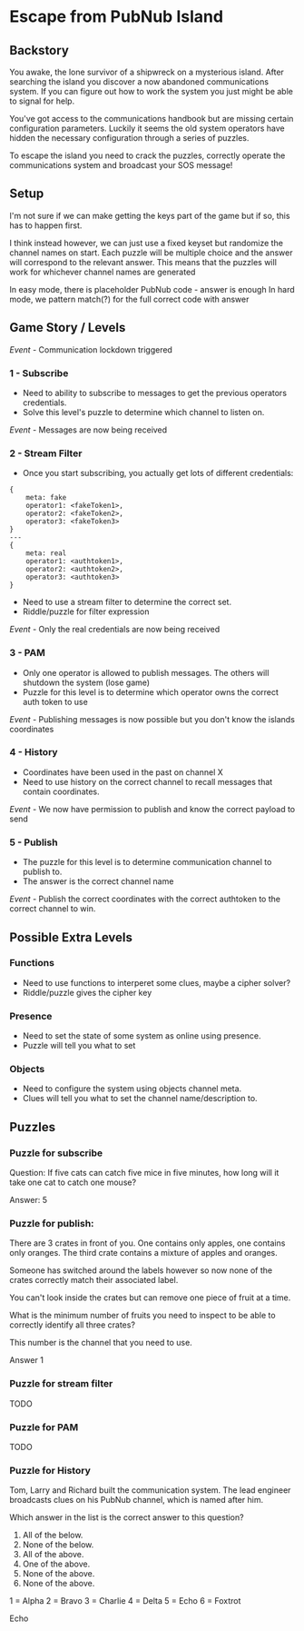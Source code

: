# Escape from PubNub Island
## Backstory
You awake, the lone survivor of a shipwreck on a mysterious island. After searching the island you discover a now abandoned communications system. If you can figure out how to work the system you just might be able to signal for help.

You've got access to the communications handbook but are missing certain configuration parameters. Luckily it seems the old system operators have hidden the necessary configuration through a series of puzzles.

To escape the island you need to crack the puzzles, correctly operate the communications system and broadcast your SOS message!

## Setup

I'm not sure if we can make getting the keys part of the game but if so, this has to happen first. 

I think instead however, we can just use a fixed keyset but randomize the channel names on start.
Each puzzle will be multiple choice and the answer will correspond to the relevant answer. This means that the puzzles will work for whichever channel names are generated

In easy mode, there is placeholder PubNub code - answer is enough
In hard mode, we pattern match(?) for the full correct code with answer

## Game Story / Levels
*Event* - Communication lockdown triggered

### 1 - Subscribe
* Need to ability to subscribe to messages to get the previous operators credentials.
* Solve this level's puzzle to determine which channel to listen on.

*Event* - Messages are now being received

### 2 - Stream Filter
* Once you start subscribing, you actually get lots of different credentials:
```
{
    meta: fake
    operator1: <fakeToken1>,
    operator2: <fakeToken2>,
    operator3: <fakeToken3>
}
---
{
    meta: real
    operator1: <authtoken1>,
    operator2: <authtoken2>,
    operator3: <authtoken3>
}
```

* Need to use a stream filter to determine the correct set.
* Riddle/puzzle for filter expression

*Event* - Only the real credentials are now being received

### 3 - PAM
* Only one operator is allowed to publish messages. The others will shutdown the system (lose game)
* Puzzle for this level is to determine which operator owns the correct auth token to use

*Event* - Publishing messages is now possible but you don't know the islands coordinates

### 4 - History
* Coordinates have been used in the past on channel X
* Need to use history on the correct channel to recall messages that contain coordinates.

*Event* - We now have permission to publish and know the correct payload to send

### 5 - Publish
* The puzzle for this level is to determine communication channel to publish to.
* The answer is the correct channel name

*Event* - Publish the correct coordinates with the correct authtoken to the correct channel to win.



## Possible Extra Levels

### Functions
* Need to use functions to interperet some clues, maybe a cipher solver?
* Riddle/puzzle gives the cipher key

### Presence
* Need to set the state of some system as online using presence.
* Puzzle will tell you what to set

### Objects
* Need to configure the system using objects channel meta.
* Clues will tell you what to set the channel name/description to.

## Puzzles

### Puzzle for subscribe

Question: If five cats can catch five mice in five minutes, how long will it take one cat to catch one mouse?

Answer: 5


### Puzzle for publish:

There are 3 crates in front of you. One contains only apples, one contains only oranges. The third crate contains a mixture of apples and oranges.

Someone has switched around the labels however so now none of the crates correctly match their associated label.

You can't look inside the crates but can remove one piece of fruit at a time.

What is the minimum number of fruits you need to inspect to be able to correctly identify all three crates?

This number is the channel that you need to use.

Answer 1

### Puzzle for stream filter
TODO

### Puzzle for PAM
TODO

### Puzzle for History
Tom, Larry and Richard built the communication system. The lead engineer broadcasts clues on his PubNub channel, which is named after him.

Which answer in the list is the correct answer to this question?

1. All of the below.
2. None of the below.
3. All of the above.
4. One of the above.
5. None of the above.
6. None of the above.

1 = Alpha
2 = Bravo
3 = Charlie
4 = Delta
5 = Echo
6 = Foxtrot

Echo

